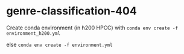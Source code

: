 # genre-classification-404

Create conda environment (in h200 HPCC) with
`conda env create -f environment_h200.yml`

else
`conda env create -f environment.yml`